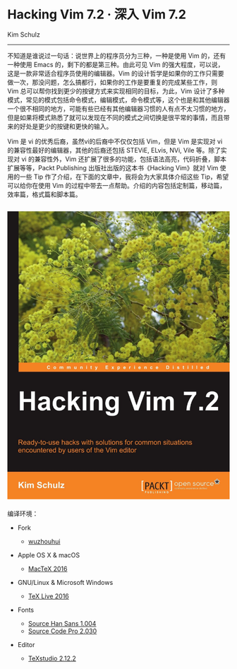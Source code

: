 # Hacking Vim 7.2 · 深入 Vim 7.2
Kim Schulz

---
不知道是谁说过一句话：说世界上的程序员分为三种，一种是使用 Vim 的，还有一种使用 Emacs 的，剩下的都是第三种。由此可见 Vim 的强大程度，可以说，这是一款非常适合程序员使用的编辑器。Vim 的设计哲学是如果你的工作只需要做一次，那没问题，怎么搞都行，如果你的工作是要重复的完成某些工作，则 Vim 总可以帮你找到更少的按键方式来实现相同的目标，为此，Vim 设计了多种模式，常见的模式包括命令模式，编辑模式，命令模式等，这个也是和其他编辑器一个很不相同的地方，可能有些已经有其他编辑器习惯的人有点不太习惯的地方，但是如果将模式熟悉了就可以发现在不同的模式之间切换是很平常的事情，而且带来的好处是更少的按键和更快的输入。

Vim 是 vi 的优秀后裔，虽然vi的后裔中不仅仅包括 Vim，但是 Vim 是实现对 vi 的兼容性最好的编辑器，其他的后裔还包括 STEViE, ELvis, NVi, Vile 等。除了实现对 vi 的兼容性外，Vim 还扩展了很多的功能，包括语法高亮，代码折叠，脚本扩展等等，Packt Publishing 出版社出版的这本书《Hacking Vim》就对 Vim 使用的一些 Tip 作了介绍，在下面的文章中，我将会为大家具体介绍这些 Tip，希望可以给你在使用 Vim 的过程中带去一点帮助。介绍的内容包括定制篇，移动篇，效率篇，格式篇和脚本篇。

![Hacking Vim](https://github.com/M-Mono/Hacking_Vim/raw/master/Frontmatter.jpg)
---

编译环境：
+ Fork
  - [wuzhouhui](https://github.com/wuzhouhui/hacking_vim)


+ Apple OS X & macOS
  - [MacTeX 2016](https://www.tug.org/mactex/)


+ GNU/Linux & Microsoft Windows
  - [TeX Live 2016](https://www.tug.org/texlive/)


+ Fonts
  - [Source Han Sans 1.004](https://github.com/adobe-fonts/source-han-sans)
  - [Source Code Pro 2.030](https://github.com/adobe-fonts/source-code-pro)


+ Editor
  - [TeXstudio 2.12.2](http://texstudio.sourceforge.net/)
